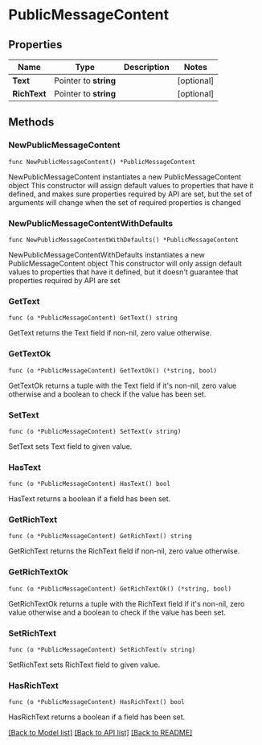 # PublicMessageContent

## Properties

Name | Type | Description | Notes
------------ | ------------- | ------------- | -------------
**Text** | Pointer to **string** |  | [optional] 
**RichText** | Pointer to **string** |  | [optional] 

## Methods

### NewPublicMessageContent

`func NewPublicMessageContent() *PublicMessageContent`

NewPublicMessageContent instantiates a new PublicMessageContent object
This constructor will assign default values to properties that have it defined,
and makes sure properties required by API are set, but the set of arguments
will change when the set of required properties is changed

### NewPublicMessageContentWithDefaults

`func NewPublicMessageContentWithDefaults() *PublicMessageContent`

NewPublicMessageContentWithDefaults instantiates a new PublicMessageContent object
This constructor will only assign default values to properties that have it defined,
but it doesn't guarantee that properties required by API are set

### GetText

`func (o *PublicMessageContent) GetText() string`

GetText returns the Text field if non-nil, zero value otherwise.

### GetTextOk

`func (o *PublicMessageContent) GetTextOk() (*string, bool)`

GetTextOk returns a tuple with the Text field if it's non-nil, zero value otherwise
and a boolean to check if the value has been set.

### SetText

`func (o *PublicMessageContent) SetText(v string)`

SetText sets Text field to given value.

### HasText

`func (o *PublicMessageContent) HasText() bool`

HasText returns a boolean if a field has been set.

### GetRichText

`func (o *PublicMessageContent) GetRichText() string`

GetRichText returns the RichText field if non-nil, zero value otherwise.

### GetRichTextOk

`func (o *PublicMessageContent) GetRichTextOk() (*string, bool)`

GetRichTextOk returns a tuple with the RichText field if it's non-nil, zero value otherwise
and a boolean to check if the value has been set.

### SetRichText

`func (o *PublicMessageContent) SetRichText(v string)`

SetRichText sets RichText field to given value.

### HasRichText

`func (o *PublicMessageContent) HasRichText() bool`

HasRichText returns a boolean if a field has been set.


[[Back to Model list]](../README.md#documentation-for-models) [[Back to API list]](../README.md#documentation-for-api-endpoints) [[Back to README]](../README.md)


